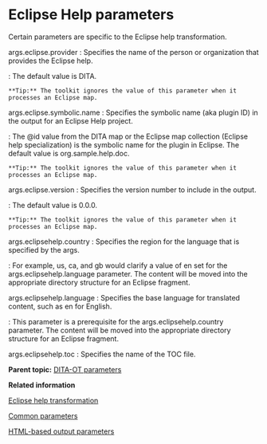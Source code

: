 # Eclipse Help parameters

Certain parameters are specific to the Eclipse help transformation.

args.eclipse.provider
:   Specifies the name of the person or organization that provides the Eclipse help.

:   The default value is DITA.

    **Tip:** The toolkit ignores the value of this parameter when it processes an Eclipse map.

args.eclipse.symbolic.name
:   Specifies the symbolic name \(aka plugin ID\) in the output for an Eclipse Help project.

:   The @id value from the DITA map or the Eclipse map collection \(Eclipse help specialization\) is the symbolic name for the plugin in Eclipse. The default value is org.sample.help.doc.

    **Tip:** The toolkit ignores the value of this parameter when it processes an Eclipse map.

args.eclipse.version
:   Specifies the version number to include in the output.

:   The default value is 0.0.0.

    **Tip:** The toolkit ignores the value of this parameter when it processes an Eclipse map.

args.eclipsehelp.country
:   Specifies the region for the language that is specified by the args.

:   For example, us, ca, and gb would clarify a value of en set for the args.eclipsehelp.language parameter. The content will be moved into the appropriate directory structure for an Eclipse fragment.

args.eclipsehelp.language
:   Specifies the base language for translated content, such as en for English.

:   This parameter is a prerequisite for the args.eclipsehelp.country parameter. The content will be moved into the appropriate directory structure for an Eclipse fragment.

args.eclipsehelp.toc
:   Specifies the name of the TOC file.

**Parent topic:** [DITA-OT parameters](../parameters/parameters_intro.md)

**Related information**  


[Eclipse help transformation](../user-guide/dita2eclipsehelp.md)

[Common parameters](../parameters/parameters-base.md)

[HTML-based output parameters](../parameters/parameters-base-html.md)

